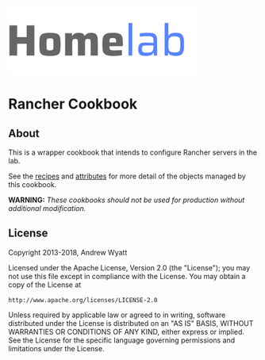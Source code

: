 ![Homelab](../../logo.png)

# Rancher Cookbook

## About


This is a wrapper cookbook that intends to configure Rancher servers in the lab.

See the [recipes](./recipes) and [attributes](./attributes) for more detail of the objects managed by this cookbook.

**WARNING:** *These cookbooks should not be used for production without additional modification.*

## License

Copyright 2013-2018, Andrew Wyatt

Licensed under the Apache License, Version 2.0 (the "License");
you may not use this file except in compliance with the License.
You may obtain a copy of the License at

    http://www.apache.org/licenses/LICENSE-2.0

Unless required by applicable law or agreed to in writing, software
distributed under the License is distributed on an "AS IS" BASIS,
WITHOUT WARRANTIES OR CONDITIONS OF ANY KIND, either express or implied.
See the License for the specific language governing permissions and
limitations under the License.
